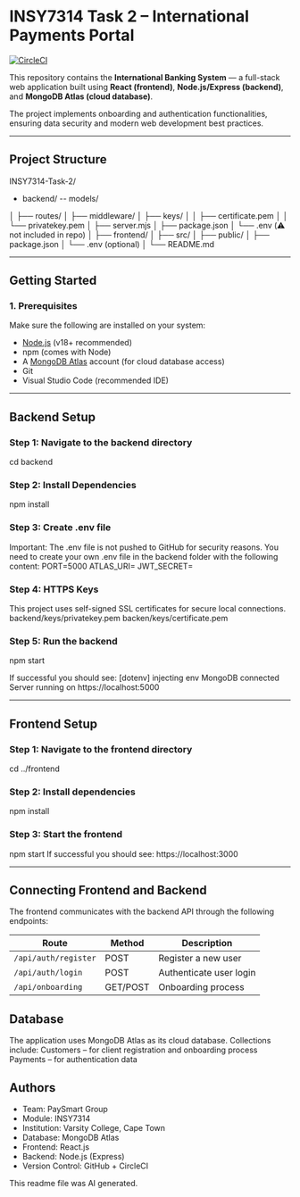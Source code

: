 # INSY7314 Task 2 – International Payments Portal 

[![CircleCI](https://dl.circleci.com/status-badge/img/gh/nyanem/INSY7314-Task-2/tree/main.svg?style=svg)](https://dl.circleci.com/status-badge/redirect/gh/nyanem/INSY7314-Task-2/tree/main) 

This repository contains the **International Banking System** — a full-stack web application built using **React (frontend)**, **Node.js/Express (backend)**, and **MongoDB Atlas (cloud database)**.  

The project implements onboarding and authentication functionalities, ensuring data security and modern web development best practices.

---

##  Project Structure

INSY7314-Task-2/
 - backend/
   -- models/
   
│   ├── routes/
│   ├── middleware/
│   ├── keys/
│   │   ├── certificate.pem
│   │   └── privatekey.pem
│   ├── server.mjs
│   ├── package.json
│   └── .env (⚠️ not included in repo)
│
├── frontend/
│   ├── src/
│   ├── public/
│   ├── package.json
│   └── .env (optional)
│
└── README.md

---

##  Getting Started

### **1. Prerequisites**

Make sure the following are installed on your system:
- [Node.js](https://nodejs.org/en/) (v18+ recommended)
- npm (comes with Node)
- A [MongoDB Atlas](https://www.mongodb.com/cloud/atlas) account (for cloud database access)
- Git
- Visual Studio Code (recommended IDE)

---

##  Backend Setup

### **Step 1: Navigate to the backend directory**
cd backend

### **Step 2: Install Dependencies**
npm install

### **Step 3: Create .env file**
Important: The .env file is not pushed to GitHub for security reasons.
You need to create your own .env file in the backend folder with the following content:
PORT=5000
ATLAS_URI=<your MongoDB Atlas connection string>
JWT_SECRET=<your secret key> 

### **Step 4: HTTPS Keys**
This project uses self-signed SSL certificates for secure local connections.
backend/keys/privatekey.pem
backen/keys/certificate.pem

### **Step 5: Run the backend**
npm start

If successful you should see: 
[dotenv] injecting env
MongoDB connected
Server running on https://localhost:5000

---

## Frontend Setup

### **Step 1: Navigate to the frontend directory**
cd ../frontend

### **Step 2: Install dependencies**
npm install

### **Step 3: Start the frontend**
npm start
If successful you should see: 
https://localhost:3000

---

##  Connecting Frontend and Backend

The frontend communicates with the backend API through the following endpoints:

| Route                | Method   | Description             |
| -------------------- | -------- | ----------------------- |
| `/api/auth/register` | POST     | Register a new user     |
| `/api/auth/login`    | POST     | Authenticate user login |
| `/api/onboarding`    | GET/POST | Onboarding process      |

##  Database 
The application uses MongoDB Atlas as its cloud database.
Collections include:
Customers – for client registration and onboarding process
Payments – for authentication data

## Authors
- Team: PaySmart Group
- Module: INSY7314
- Institution: Varsity College, Cape Town
- Database: MongoDB Atlas
- Frontend: React.js
- Backend: Node.js (Express)
- Version Control: GitHub + CircleCI
  
This readme file was AI generated. 
